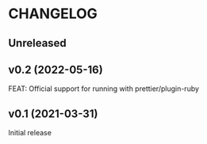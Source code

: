 # CHANGELOG

## Unreleased

## v0.2 (2022-05-16)

FEAT: Official support for running with prettier/plugin-ruby

## v0.1 (2021-03-31)

Initial release

